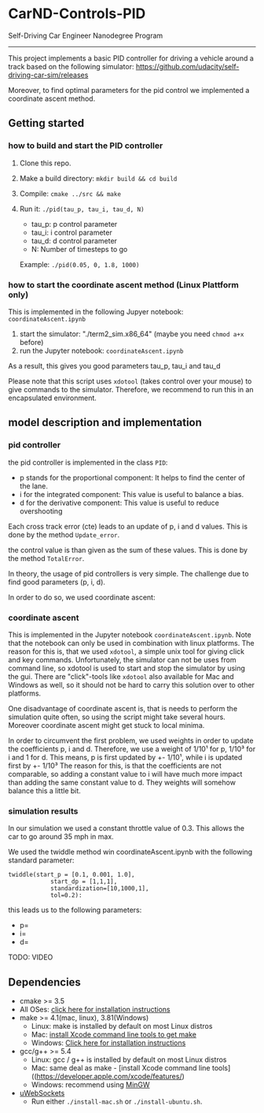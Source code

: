 # CarND-Controls-PID
Self-Driving Car Engineer Nanodegree Program

---
This project implements a basic PID controller for driving a vehicle around a track based on the following simulator:
https://github.com/udacity/self-driving-car-sim/releases

Moreover, to find optimal parameters for the pid control we implemented a coordinate ascent method.

## Getting started
### how to build and start the PID controller

1. Clone this repo.
2. Make a build directory: `mkdir build && cd build`
3. Compile: `cmake ../src && make`
4. Run it: `./pid(tau_p, tau_i, tau_d, N)`
    * tau_p: p control parameter
    * tau_i: i control parameter
    * tau_d: d control parameter
    * N: Number of timesteps to go

    Example: `./pid(0.05, 0, 1.8, 1000)`

### how to start the coordinate ascent method (Linux Plattform only)

This is implemented in the following Jupyer notebook: `coordinateAscent.ipynb`

1. start the simulator: "./term2_sim.x86_64" (maybe you need `chmod a+x` before)
2. run the Jupyter notebook: `coordinateAscent.ipynb`

As a result, this gives you good parameters tau_p, tau_i and tau_d

Please note that this script uses `xdotool` (takes control over your mouse) to give commands to the simulator. Therefore, we recommend to run this in an encapsulated environment.


## model description and implementation

### pid controller
the pid controller is implemented in the class `PID`:

* p stands for the proportional component: It helps to find the center of the lane.
* i for the integrated component: This value is useful to balance a bias.
* d for the derivative component: This value is useful to reduce overshooting

Each cross track error (cte) leads to an update of p, i and d values. This is done by the method `Update_error`.

the control value is than given as the sum of these values. This is done by the method `TotalError`.

In theory, the usage of pid controllers is very simple. The challenge due to find good parameters (p, i, d).

In order to do so, we used coordinate ascent:

### coordinate ascent

This is implemented in the Jupyter notebook `coordinateAscent.ipynb`. Note that the notebook can only be used in combination with linux platforms. The reason for this is, that we used `xdotool`, a simple unix tool for giving click and key commands. Unfortunately, the simulator can not be uses from command line, so xdotool is used to start and stop the simulator by using the gui. 
There are "click"-tools like `xdotool` also available for Mac and Windows as well, so it should not be hard to carry this solution over to other platforms.

One disadvantage of coordinate ascent is, that is needs to perform the simulation quite often, so using the script might take several hours.
Moreover coordinate ascent might get stuck to local minima.

In order to circumvent the first problem, we used weights in order to update the coefficients p, i and d.
Therefore, we use a weight of 1/10¹ for p, 1/10³ for i and 1 for d. 
This means, p is first updated by +- 1/10¹, while i is updated first by +- 1/10³
The reason for this, is that the coefficients are not comparable, so adding a constant value to i will have much more impact than adding the same constant value to d. They weights will somehow balance this a little bit.

### simulation results

In our simulation we used a constant throttle value of 0.3.
This allows the car to go around 35 mph in max.

We used the twiddle method win coordinateAscent.ipynb with the following standard parameter:
```
twiddle(start_p = [0.1, 0.001, 1.0], 
            start_dp = [1,1,1],
            standardization=[10,1000,1], 
            tol=0.2): 
```

this leads us to the following parameters:

* p=
* i=
* d=

TODO: VIDEO


## Dependencies

* cmake >= 3.5
 * All OSes: [click here for installation instructions](https://cmake.org/install/)
* make >= 4.1(mac, linux), 3.81(Windows)
  * Linux: make is installed by default on most Linux distros
  * Mac: [install Xcode command line tools to get make](https://developer.apple.com/xcode/features/)
  * Windows: [Click here for installation instructions](http://gnuwin32.sourceforge.net/packages/make.htm)
* gcc/g++ >= 5.4
  * Linux: gcc / g++ is installed by default on most Linux distros
  * Mac: same deal as make - [install Xcode command line tools]((https://developer.apple.com/xcode/features/)
  * Windows: recommend using [MinGW](http://www.mingw.org/)
* [uWebSockets](https://github.com/uWebSockets/uWebSockets)
  * Run either `./install-mac.sh` or `./install-ubuntu.sh`.



